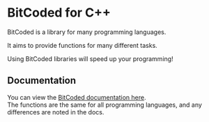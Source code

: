 # BitCoded for C++

BitCoded is a library for many programming languages.

It aims to provide functions for many different tasks.

Using BitCoded libraries will speed up your programming!

## Documentation

You can view the [BitCoded documentation here](https://github.com/BitCoded/docs).  
The functions are the same for all programming languages, and any differences are noted in the docs.

